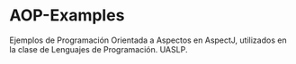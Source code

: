 # AOP-Examples
Ejemplos de Programación Orientada a Aspectos en AspectJ, utilizados en la clase de Lenguajes de Programación. UASLP.
